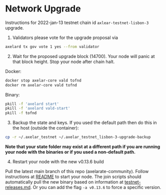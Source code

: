 # Network Upgrade

Instructions for 2022-jan-13 testnet chain id `axlear-testnet-lisbon-3` upgrade.

1. Validators please vote for the upgrade proposal via
```bash
axelard tx gov vote 1 yes --from validator
```

2. Wait for the proposed upgrade block (14700). Your node will panic at that block height. Stop your node after chain halt.

Docker:
```bash
docker stop axelar-core vald tofnd
docker rm axelar-core vald tofnd
```
Binary:
```bash
pkill -f 'axelard start'
pkill -f 'axelard vald-start'
pkill -f tofnd
```

3. Backup the state and keys.  If you used the default path then do this in the host (outside the container):
```bash
cp -r ~/.axelar_testnet ~/.axelar_testnet_lisbon-3-upgrade-backup
```
**Note that your state folder may exist at a different path if you are running your node with the binaries or if you used a non-default path.**

4. Restart your node with the new v0.13.6 build

Pull the latest main branch of this repo (axelarate-community).
Follow instructions at [README](README.md) to start your node.
The join scripts should automatically pull the new binary based on information at [testnet-releases.md](resources/testnet-releases.md).  Or you can add the flag `-a v0.13.6` to force a specific version.
